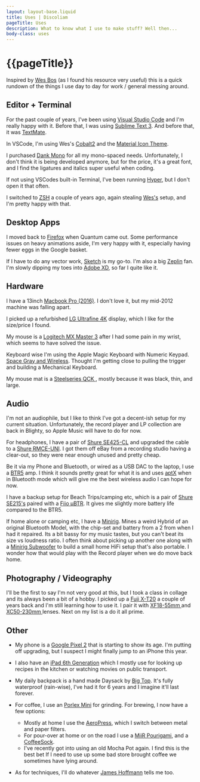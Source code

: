 ```yaml
---
layout: layout-base.liquid
title: Uses | Discoliam
pageTitle: Uses
description: What to know what I use to make stuff? Well then...
body-class: uses
---
```


# {{pageTitle}}

Inspired by [Wes Bos](https://wesbos.com/uses/) (as I found his resource very useful) this is a quick rundown of the things I use day to day for work / general messing around.

##  Editor + Terminal

For the past couple of years, I've been using [Visual Studio Code](https://code.visualstudio.com/) and I'm really happy with it. Before that, I was using [Sublime Text 3](https://www.sublimetext.com/3). And before that, it was [TextMate](https://macromates.com/).

In VSCode, I'm using Wes's [Cobalt2](https://marketplace.visualstudio.com/items?itemName=wesbos.theme-cobalt2) and the [Material Icon Theme](https://marketplace.visualstudio.com/items?itemName=PKief.material-icon-theme).

I purchased [Dank Mono](https://dank.sh/) for all my mono-spaced needs. Unfortunately, I don't think it is being developed anymore, but for the price, it's a great font, and I find the ligatures and italics super useful when coding.

If not using VSCodes built-in Terminal, I've been running [Hyper](https://hyper.is/), but I don't open it that often.

I switched to [ZSH](https://ohmyz.sh/) a couple of years ago, again stealing [Wes's](https://github.com/wesbos/Cobalt2-iterm) setup, and I'm pretty happy with that.

##  Desktop Apps

I moved back to [Firefox](https://www.mozilla.org/firefox/) when Quantum came out. Some performance issues on heavy animations aside, I'm very happy with it, especially having fewer eggs in the Google basket.

If I have to do any vector work, [Sketch](https://www.sketch.com/) is my go-to. I'm also a big [Zeplin](https://zeplin.io/) fan. I'm slowly dipping my toes into [Adobe XD](https://www.adobe.com/products/xd.html), so far I quite like it.

##  Hardware

I have a 13inch [Macbook Pro (2016)](https://everymac.com/systems/apple/macbook_pro/specs/macbook-pro-core-i7-3.3-13-late-2016-retina-display-touch-bar-specs.html). I don't love it, but my mid-2012 machine was falling apart.

I picked up a refurbished [LG Ultrafine 4K](https://www.apple.com/ca/shop/product/HMUA2VC/A/lg-ultrafine-4k-display?fnode=8a) display, which I like for the size/price I found.

My mouse is a [Logitech MX Master 3](https://www.logitech.com/en-ca/product/mx-master-3) after I had some pain in my wrist, which seems to have solved the issue.

Keyboard wise I'm using the Apple Magic Keyboard with Numeric Keypad. [Space Gray and Wireless](https://www.apple.com/ca/shop/product/MRMH2LL/A/magic-keyboard-with-numeric-keypad-us-english-space-grey). Thought I'm getting close to pulling the trigger and building a Mechanical Keyboard.

My mouse mat is a [Steelseries QCK ](https://steelseries.com/gaming-mousepads/qck-series#qck-large), mostly because it was black, thin, and large.

##  Audio

I'm not an audiophile, but I like to think I've got a decent-ish setup for my current situation. Unfortunately, the record player and LP collection are back in Blighty, so Apple Music will have to do for now.

For headphones, I have a pair of [Shure SE425-CL](https://www.shure.com/en-GB/products/earphones/se425cl) and upgraded the cable to a [Shure RMCE-UNI](https://www.shure.com/en-GB/products/accessories/rmce_uni). I got them off eBay from a recording studio having a clear-out, so they were near enough unused and pretty cheap.

Be it via my Phone and Bluetooth, or wired as a USB DAC to the laptop, I use a [BTR5](https://www.fiio.com/btr5) amp. I think it sounds pretty great for what it is and uses [aptX](https://www.aptx.com/) when in Bluetooth mode which will give me the best wireless audio I can hope for now.

I have a backup setup for Beach Trips/camping etc, which is a pair of [Shure SE215's](https://www.shure.com/en-GB/products/earphones/se215) paired with a [Fiio μBTR](https://www.fiio.com/%CE%BCbtr). It gives me slightly more battery life compared to the BTR5.

If home alone or camping etc, I have a [Minirig](https://minirigs.co.uk/speakers/bluetooth-minirig-3). Mines a weird Hybrid of an original Bluetooth Model, with the chip-set and battery from a 2 from when I had it repaired. Its a bit bassy for my music tastes, but you can't beat its size vs loudness ratio. I often think about picking up another one along with a [Minirig Subwoofer](https://minirigs.co.uk/speakers/minirig-subwoofer-3) to build a small home HiFi setup that's also portable. I wonder how that would play with the Record player when we do move back home.

## Photography / Videography

I'll be the first to say I'm not very good at this, but I took a class in collage and its always been a bit of a hobby. I picked up a [Fuji X-T20](https://fujifilm-x.com/global/products/cameras/x-t20/) a couple of years back and I'm still learning how to use it. I pair it with [XF18-55mm
](https://fujifilm-x.com/global/products/lenses/xf18-55mmf28-4-r-lm-ois/) and [XC50-230mm
](https://fujifilm-x.com/global/products/lenses/xc50-230mmf45-67-ois-2/) lenses. Next on my list is a do it all prime.

## Other

*  My phone is a [Google Pixel 2](https://en.wikipedia.org/wiki/Pixel_2) that is starting to show its age. I'm putting off upgrading, but I suspect I might finally jump to an iPhone this year.

* I also have an [iPad 6th Generation](https://en.wikipedia.org/wiki/IPad_(2018)) which I mostly use for looking up recipes in the kitchen or watching movies on public transport.

* My daily backpack is a hand made Daysack by [Big Top](https://www.instagram.com/bigxtop/). It's fully waterproof (rain-wise), I've had it for 6 years and I imagine it'll last forever.

* For coffee, I use an [Porlex Mini](https://www.porlexgrinders.com/products/porlex-mini-grinder ) for grinding. For brewing, I now have a few options:
  * Mostly at home I use the [AeroPress](https://aeropress.com/), which I switch between metal and paper filters.
  * For pour-over at home or on the road I use a [MiiR Pourigami](https://www.miir.com/collections/pourigami-travel-coffee-system/products/pourigami-portable-travel-coffee-dripper), and a [CoffeeSock](https://coffeesock.com/).
  * I've recently got into using an old Mocha Pot again. I find this is the best bet If I need to use up some bad store brought coffee we sometimes have lying around.
* As for techniques, I'll do whatever [James Hoffmann](https://www.youtube.com/channel/UCMb0O2CdPBNi-QqPk5T3gsQ) tells me too.